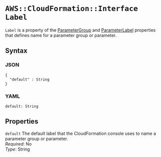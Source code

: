 # `AWS::CloudFormation::Interface Label`<a name="aws-properties-cloudformation-interface-label"></a>

`Label` is a property of the [ParameterGroup](aws-properties-cloudformation-interface-parametergroup.md) and [ParameterLabel](aws-properties-cloudformation-interface-parameterlabel.md) properties that defines name for a parameter group or parameter\.

## Syntax<a name="w11005ab1c23c15c15c27c19b5"></a>

### JSON<a name="aws-properties-cloudformation-interface-label-syntax.json"></a>

```
{
  "default" : String
}
```

### YAML<a name="aws-properties-cloudformation-interface-label-syntax.yaml"></a>

```
default: String
```

## Properties<a name="w11005ab1c23c15c15c27c19b7"></a>

`default`  <a name="cfn-cloudformation-interface-labelproperty-default"></a>
The default label that the CloudFormation console uses to name a parameter group or parameter\.  
*Required*: No  
*Type*: String